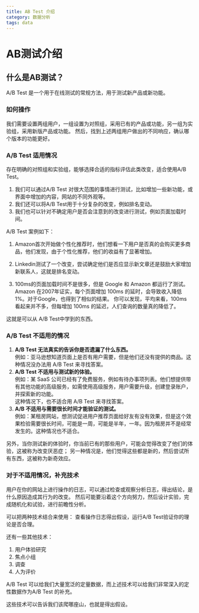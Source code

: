 ```yaml
---
title: AB Test 介绍
category: 数据分析
tags: data
---
```


# AB测试介绍

## 什么是AB测试？

A/B Test 是一个用于在线测试的常规方法，用于测试新产品或新功能。

### 如何操作

我们需要设置两组用户，一组设置为对照组，采用已有的产品或功能，另一组为实验组，采用新版产品或功能。
然后，找到上述两组用户做出的不同响应，确认哪个版本的功能更好。

### A/B Test 适用情况

存在明确的对照组和实验组，能够选择合适的指标评估此类改变，适合使用A/B Test。

1. 我们可以通过A/B Test 对很大范围的事情进行测试，比如增加一些新功能，或界面中增加的内容，网站的不同外观等。
2. 我们还可以将A/B Test用于十分复杂的改变，例如排名变动。
3. 我们也可以针对不确定用户是否会注意到的改变进行测试，例如页面加载时间。

A/B Test 案例如下：

1. Amazon首次开始做个性化推荐时，他们想看一下用户是否真的会购买更多商品，他们发现，由于个性化推荐，他们的收益有了显著增加。

2. Linkedin测试了一个改变，尝试确定他们是否应显示新文章还是鼓励大家增加新联系人，这就是排名变动。
3. 100ms的页面加载时间不是很多，但是 Google 和 Amazon 都运行了测试。Amazon 在2007年证实，每个页面增加 100ms 的延时，会导致收入降低 1%。对于Google，也得到了相似的结果。 你可以发现，平均来看，100ms 看起来并不多，但每增加 100ms 的延迟，人们查询的数量真的降低了。

这就是可以从 A/B Test中学到的东西。

### A/B Test 不适用的情况

1. **A/B Test 无法真实的告诉你是否遗漏了什么东西。**   
	例如：亚马逊想知道页面上是否有用户需要，但是他们还没有提供的商品。这种情况没办法用 A/B Test 来寻找答案。
2. **A/B Test 不适用与测试新的体验。**    
	例如：某 SaaS 公司已经有了免费服务，例如有待办事项列表。他们想提供带有其他功能的高级服务，如需使用高级服务，用户需要升级，创建登录账户，并探索新的功能。   
	这种情况下，也不适合用 A/B Test 来寻找答案。
3. **A/B 不适用与需要很长时间才能验证的测试。**    
	例如：某租房网站，想测试促进用户推荐页面给好友有没有效果，但是这个效果检验需要很长时间，可能是一周，可能是半年，一年。因为租房并不是经常发生的。这种情况也不适合。
	
另外，当你测试新的体验时，你当前已有的那些用户，可能会觉得改变了他们的体验，这被称为改变厌恶症；
另一种情况是，他们觉得这些都是新的，然后尝试所有东西，这被称为新奇效应。

### 对于不适用情况，补充技术

用户在你的网站上进行操作的日志，可以通过检查或观察分析日志，得出结论，是什么原因造成其行为的改变。
然后可能要沿着这个方向努力，然后设计实验，完成随机化和试验，进行前瞻性分析。

可以把两种技术结合来使用：
查看操作日志得出假设，运行A/B Test验证你的理论是否合理。

还有一些其他技术：
1. 用户体验研究
2. 焦点小组
3. 调查
4. 人为评价

A/B Test 可以给我们大量宽泛的定量数据，而上述技术可以给我们非常深入的定性数据作为A/B Test 的补充。

这些技术可以告诉我们该爬哪座山，也就是得出假设。


